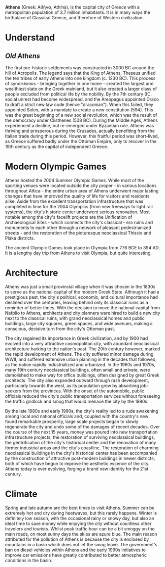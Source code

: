 <b>Athens</b> (Greek: Αθήνα, Athína), is the capital city of Greece with a metropolitan population of 3.7 million inhabitants. It is in many ways the birthplace of Classical Greece, and therefore of Western civilization. 

<h1>Understand </h1>

<h2> <i>Old Athens</i> </h2>

The first pre-historic settlements was constructed in 3000 BC around the hill of Acropolis. The legend says that the King of Athens, Theseus unified the ten tribes of early Athens into one kingdom (c. 1230 BC). This process of synoikismos – bringing together in one home – created the largest and wealthiest state on the Greek mainland, but it also created a larger class of people excluded from political life by the nobility. By the 7th century BC, social unrest had become widespread, and the Areopagus appointed Draco to draft a strict new law code (hence "draconian"). When this failed, they appointed Solon, with a mandate to create a new constitution (594). This was the great beginning of a new social revolution, which was the result of the democracy under Clisthenes (508 BC). During the Middle Ages, Athens experienced a decline, but re-emerged under Byzantian rule. Athens was thriving and prosperous during the Crusades, actually benefiting from the Italian trade during this period. However, this fruitful period was short-lived, as Greece suffered badly under the Ottoman Empire, only to recover in the 19th century as the capital of independent Greece. 

<h1>Modern Olympic Games </h1>

Athens hosted the 2004 Summer Olympic Games. While most of the sporting venues were located outside the city proper - in various locations throughout Attica - the entire urban area of Athens underwent major lasting changes that have improved the quality of life for visitors and residents alike. Aside from the excellent transportation infrastructure that was completed in time for the 2004 Olympics (from new freeways to light rail systems), the city's historic center underwent serious renovation. Most notable among the city's facelift projects are the Unification of Archaeological Sites - which connects the city's classical - era ruins and monuments to each other through a network of pleasant pedestrianized streets - and the restoration of the picturesque neoclassical Thissio and Pláka districts. 

The ancient Olympic Games took place in Olympia from 776 BCE to 394 AD. It is a lengthy day trip from Athens to visit Olympia, but quite interesting. 

<h1>Architecture </h1>

Athens was just a small provincial village when it was chosen in the 1830s to serve as the national capital of the modern Greek State. Although it had a prestigious past, the city's political, economic, and cultural importance had declined over the centuries, leaving behind only its classical ruins as a reminder of better times. With the decision to move the national capital from Nafplio to Athens, architects and city planners were hired to build a new city next to the classical ruins, with grand neoclassical homes and public buildings, large city squares, green spaces, and wide avenues, making a conscious, decisive turn from the city's Ottoman past. 

The city regained its importance in Greek civilization, and by 1900 had evolved into a very attractive cosmopolitan city, with abundant neoclassical architecture harking to the nation's past. The 20th century however, marked the rapid development of Athens. The city suffered minor damage during WWII, and suffered extensive urban planning in the decades that followed, as the nation rapidly industrialized and urbanized. In the 1960s and 1970s, many 19th century neoclassical buildings, often small and private, were demolished to make way for office buildings, often designed by great Greek architects. The city also expanded outward through rash development, particularly towards the west, as its population grew by absorbing job-seekers from the provinces. With the onset of the automobile, public officials reduced the city's public transportation services without foreseeing the traffic gridlock and smog that would menace the city by the 1980s. 

By the late 1980s and early 1990s, the city's reality led to a rude awakening among local and national officials and, coupled with the country's new found remarkable prosperity, large scale projects began to slowly regenerate the city and undo some of the damages of recent decades. Over the course of the next 15 years, money was poured into new transportation infrastructure projects, the restoration of surviving neoclassical buildings, the gentrification of the city's historical center and the renovation of many former industrial areas and the city's coastline. The restoration of charming neoclassical buildings in the city's historical center has been accompanied by the construction of attractive post-modern buildings in newer districts; both of which have begun to improve the aesthetic essence of the city. Athens today is ever evolving, forging a brand new identity for the 21st century. 

<h1>Climate </h1>

Spring and late autumn are the best times to visit Athens. Summer can be extremely hot and dry during heatwaves, but this rarely happens. Winter is definitely low season, with the occasional rainy or snowy day, but also an ideal time to save money while enjoying the city without countless other travelers and tourists. Whilst peak traffic hour can be a bit smoggy on the main roads, on most sunny days the skies are azure blue. The main reason attributed for the pollution of Athens is because the city is enclosed by mountains in a basin which does not let the smog leave. The government's ban on diesel vehicles within Athens and the early 1990s initiatives to improve car emissions have greatly contributed to better atmospheric conditions in the basin.

